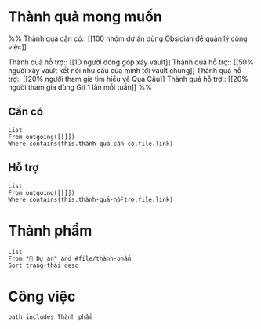 # Thành quả mong muốn
%%
Thành quả cần có:: [[100 nhóm dự án dùng Obsidian để quản lý công việc]] 

Thành quả hỗ trợ:: [[10 người đóng góp xây vault]]
Thành quả hỗ trợ:: [[50% người xây vault kết nối nhu cầu của mình tới vault chung]]
Thành quả hỗ trợ:: [[20% người tham gia tìm hiểu về Quả Cầu]]
Thành quả hỗ trợ:: [[20% người tham gia dùng Git 1 lần mỗi tuần]]
%%
## Cần có
```dataview
List
From outgoing([[]])
Where contains(this.thành-quả-cần-có,file.link)
```
## Hỗ trợ
```dataview
List
From outgoing([[]])
Where contains(this.thành-quả-hỗ-trợ,file.link)
```
# Thành phẩm
```dataview
List 
From "📐 Dự án" and #file/thành-phẩm 
Sort trạng-thái desc
```

# Công việc
```tasks
path includes Thành phẩm
```

